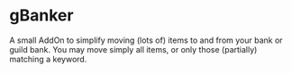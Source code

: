 # gBanker

A small AddOn to simplify moving (lots of) items to and from your bank or guild bank. You may move simply all items, or only those (partially) matching a keyword.
